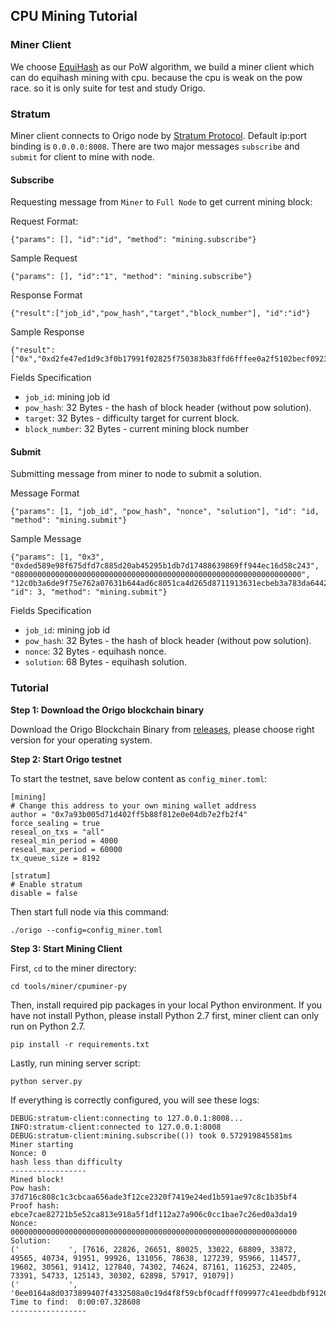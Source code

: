 ## CPU Mining Tutorial

### Miner Client

We choose [EquiHash](https://en.wikipedia.org/wiki/Equihash) as our PoW algorithm, we build a miner client which can do equihash mining with cpu. because the cpu is weak on the pow race. so it is only suite for test and study Origo.

### Stratum

Miner client connects to Origo node by [Stratum Protocol](https://en.bitcoinwiki.org/wiki/Stratum_mining_protocol).  Default ip:port binding is `0.0.0.0:8008`. There are two major messages `subscribe` and `submit` for client to mine with node.

#### Subscribe

Requesting message from `Miner` to `Full Node` to get current mining block:

Request Format:
```
{"params": [], "id":"id", "method": "mining.subscribe"}
```
Sample Request
```
{"params": [], "id":"1", "method": "mining.subscribe"}
```

Response Format
```
{"result":["job_id","pow_hash","target","block_number"], "id":"id"}
```
Sample Response
```
{"result":["0x","0xd2fe47ed1d9c3f0b17991f02825f750383b83ffd6fffee0a2f5102becf092321","0x4000000000000000000000000000000000000000000000000000000000000000","0x2"],"id":1}
```

Fields Specification
* `job_id`: mining job id
* `pow_hash`: 32 Bytes - the hash of block header (without pow solution).
* `target`: 32 Bytes - difficulty target for current block.
* `block_number`: 32 Bytes - current mining block number


#### Submit

Submitting message from miner to node to submit a solution.

Message Format
```
{"params": [1, "job_id", "pow_hash", "nonce", "solution"], "id": "id, "method": "mining.submit"}
```
Sample Message
```
{"params": [1, "0x3", "0xded589e98f675dfd7c885d20ab45295b1db7d17488639869ff944ec16d58c243", "0800000000000000000000000000000000000000000000000000000000000000", "12c0b3a6de9f75e762a07631b644ad6c8051ca4d265d8711913631ecbeb3a783da6442be3c5552f1d70a64b764f04a2e7b8b07456caa9fee49ffb5f8f50dcae2772fb919"], "id": 3, "method": "mining.submit"}
```

Fields Specification
* `job_id`: mining job id
* `pow_hash`: 32 Bytes - the hash of block header (without pow solution).
* `nonce`: 32 Bytes - equihash nonce.
* `solution`: 68 Bytes - equihash solution.

### Tutorial

**Step 1: Download the Origo blockchain binary**

Download the Origo Blockchain Binary from [releases](https://github.com/origolab/origo-binary/releases), please choose right version for your operating system.

**Step 2: Start Origo testnet**

To start the testnet, save below content as `config_miner.toml`:

```
[mining]
# Change this address to your own mining wallet address
author = "0x7a93b005d71d402ff5b88f812e0e04db7e2fb2f4"
force_sealing = true
reseal_on_txs = "all"
reseal_min_period = 4000
reseal_max_period = 60000
tx_queue_size = 8192

[stratum]
# Enable stratum
disable = false

```

Then start full node via this command:
```
./origo --config=config_miner.toml
```

**Step 3: Start Mining Client**

First, `cd` to the miner directory:
```
cd tools/miner/cpuminer-py
```

Then, install required pip packages in your local Python environment. If you have not install Python, please install Python 2.7 first, miner client can only run on Python 2.7.
```
pip install -r requirements.txt
```

Lastly, run mining server script:
```
python server.py
```

If everything is correctly configured, you will see these logs:
```
DEBUG:stratum-client:connecting to 127.0.0.1:8008...
INFO:stratum-client:connected to 127.0.0.1:8008
DEBUG:stratum-client:mining.subscribe(()) took 0.572919845581ms
Miner starting
Nonce: 0
hash less than difficulty
-----------------
Mined block!
Pow hash: 37d716c808c1c3cbcaa656ade3f12ce2320f7419e24ed1b591ae97c8c1b35bf4
Proof hash:  ebce7cae82721b5e52ca813e918a5f1df112a27a906c0cc1bae7c26ed0a3da19
Nonce:         0000000000000000000000000000000000000000000000000000000000000000
Solution:
('           ', [7616, 22826, 26651, 80025, 33022, 68809, 33872, 49565, 40734, 91951, 99926, 131056, 78638, 127239, 95966, 114577, 19602, 30561, 91412, 127840, 74302, 74624, 87161, 116253, 22405, 73391, 54733, 125143, 30302, 62898, 57917, 91079])
('           ', '0ee0164a8d0373899407f4332508a0c19d4f8f59cbf0cadfff099977c41eedbdbf9126491dd86ca29f360911f48e02a8f3c61d2bc2c7abdab9be8d73b2f3d6c9c47b63c7')
Time to find:  0:00:07.328608
-----------------

```